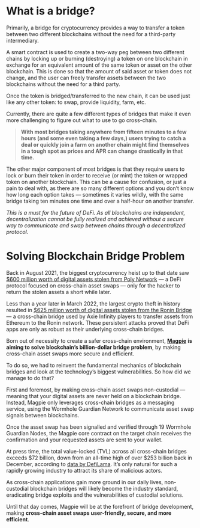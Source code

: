 
# What is a bridge?
Primarily, a bridge for cryptocurrency provides a way to transfer a token between two different blockchains without the need for a third-party intermediary.

A smart contract is used to create a two-way peg between two different chains by locking up or burning (destroying) a token on one blockchain in exchange for an equivalent amount of the same token or asset on the other blockchain. This is done so that the amount of said asset or token does not change, and the user can freely transfer assets between the two blockchains without the need for a third party.

Once the token is bridged/transferred to the new chain, it can be used just like any other token: to swap, provide liquidity, farm, etc.

Currently, there are quite a few different types of bridges that make it even more challenging to figure out what to use to go cross-chain.

> **With most bridges taking anywhere from fifteen minutes to a few hours (and some even taking a few days,) users trying to catch a deal or quickly join a farm on another chain might find themselves in a tough spot as prices and APR can change drastically in that time.**

The other major component of most bridges is that they require users to lock or burn their token in order to receive (or mint) the token or wrapped token on another blockchain. This can be a cause for confusion, or just a pain to deal with, as there are so many different options and you don’t know how long each option takes — sometimes it varies wildly, with the same bridge taking ten minutes one time and over a half-hour on another transfer.

_This is a must for the future of DeFi. As all blockchains are independent, decentralization cannot be fully realized and achieved without a secure way to communicate and swap between chains through a decentralized protocol._


# Solving Blockchain Bridge Problem

Back in August 2021, the biggest cryptocurrency heist up to that date saw [$600 million worth of digital assets stolen from Poly Network](https://www.reuters.com/technology/how-hackers-stole-613-million-crypto-tokens-poly-network-2021-08-12/) — a DeFi protocol focused on cross-chain asset swaps — only for the hacker to return the stolen assets a short while later.

Less than a year later in March 2022, the largest crypto theft in history resulted in [$625 million worth of digital assets stolen from the Ronin Bridge](https://gizmodo.com/hackers-steal-625-million-from-ronin-network-in-larges-1848724760) — a cross-chain bridge used by Axie Infinity players to transfer assets from Ethereum to the Ronin network. These persistent attacks proved that DeFi apps are only as robust as their underlying cross-chain bridges.

Born out of necessity to create a safer cross-chain environment,  [**Magpie**](https://magpiefi.xyz/) **is aiming to solve blockchain’s billion-dollar bridge problem**, by making cross-chain asset swaps more secure and efficient.

To do so, we had to reinvent the fundamental mechanics of blockchain bridges and look at the technology’s biggest vulnerabilities. So how did we manage to do that?


First and foremost, by making cross-chain asset swaps non-custodial — meaning that your digital assets are never held on a blockchain bridge. Instead, Magpie only leverages cross-chain bridges as a messaging service, using the Wormhole Guardian Network to communicate asset swap signals between blockchains.

Once the asset swap has been signalled and verified through 19 Wormhole Guardian Nodes, the Magpie core contract on the target chain receives the confirmation and your requested assets are sent to your wallet.

At press time, the total value-locked (TVL) across all cross-chain bridges exceeds $72 billion, down from an all-time high of over $253 billion back in December, according to [data by DefiLama](https://defillama.com/). It’s only natural for such a rapidly growing industry to attract its share of malicious actors.

As cross-chain applications gain more ground in our daily lives, non-custodial blockchain bridges will likely become the industry standard, eradicating bridge exploits and the vulnerabilities of custodial solutions.

Until that day comes, Magpie will be at the forefront of bridge development, making **cross-chain asset swaps user-friendly, secure, and more efficient**.